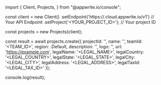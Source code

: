 import { Client, Projects,  } from "@appwrite.io/console";

const client = new Client()
    .setEndpoint('https://<REGION>.cloud.appwrite.io/v1') // Your API Endpoint
    .setProject('<YOUR_PROJECT_ID>'); // Your project ID

const projects = new Projects(client);

const result = await projects.create({
    projectId: '',
    name: '<NAME>',
    teamId: '<TEAM_ID>',
    region: .Default,
    description: '<DESCRIPTION>',
    logo: '<LOGO>',
    url: 'https://example.com',
    legalName: '<LEGAL_NAME>',
    legalCountry: '<LEGAL_COUNTRY>',
    legalState: '<LEGAL_STATE>',
    legalCity: '<LEGAL_CITY>',
    legalAddress: '<LEGAL_ADDRESS>',
    legalTaxId: '<LEGAL_TAX_ID>'
});

console.log(result);
